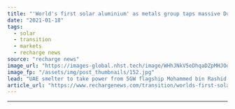 ```yaml
---
title: "'World's first solar aluminium' as metals group taps massive Dubai renewables plant"
date: "2021-01-18"
tags: 
  - solar
  - transition
  - markets
  - recharge news
source: "recharge news"
image_url: "https://images-global.nhst.tech/image/WHhJNkV5eDhqaDZpMHJOdjNpYVB2YzNGd0UwUHVUYUJHYlhlOWRlMlJQTT0=/nhst/binary/96c00b5a50768e90925e09a9f02dc527"
image_fp: "/assets/img/post_thumbnails/152.jpg"
lead: "UAE smelter to take power from 5GW flagship Mohammed bin Rashid Al Maktoum Solar Park"
article_url: "https://www.rechargenews.com/transition/worlds-first-solar-aluminium-as-metals-group-taps-massive-dubai-renewables-plant/2-1-946598"
---
```


---
